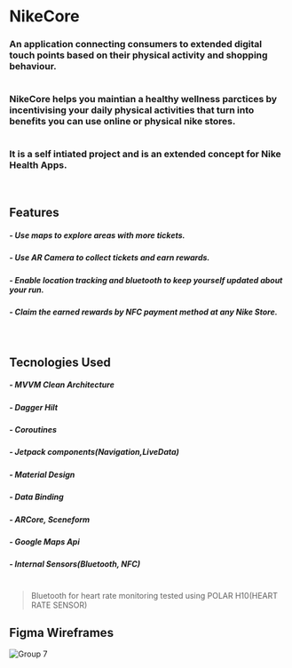 # NikeCore
### An application connecting consumers to extended digital touch points based on their physical activity and shopping behaviour.
#
### NikeCore helps you maintian a healthy wellness parctices by incentivising your daily physical activities that turn into benefits you can use online or physical nike stores.
#
### It is a self intiated project and is an extended concept for Nike Health Apps.

<br/>

## Features
##### - Use maps to explore areas with more tickets.
##### - Use AR Camera to collect tickets and earn rewards.
##### - Enable location tracking and bluetooth to keep yourself updated about your run.
##### - Claim the earned rewards by NFC payment method at any Nike Store.

<br/>

## Tecnologies Used
##### - MVVM Clean Architecture
##### - Dagger Hilt
##### - Coroutines
##### - Jetpack components(Navigation,LiveData)
##### - Material Design
##### - Data Binding
##### - ARCore, Sceneform
##### - Google Maps Api
##### - Internal Sensors(Bluetooth, NFC)
#
> Bluetooth for heart rate monitoring
> tested using POLAR H10(HEART RATE SENSOR)

## Figma Wireframes


![Group 7](https://user-images.githubusercontent.com/40695548/134729543-c8b13d84-99dd-4cd1-84ca-1f45c31ef834.png)

